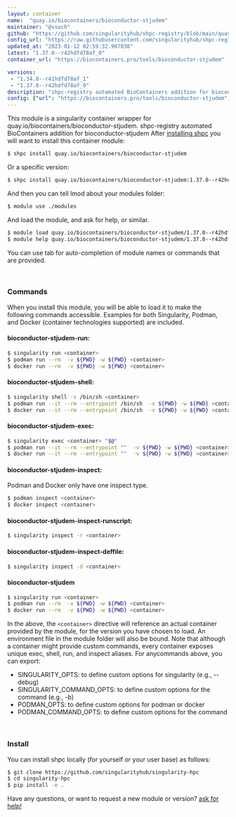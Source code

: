 ```yaml
---
layout: container
name:  "quay.io/biocontainers/bioconductor-stjudem"
maintainer: "@vsoch"
github: "https://github.com/singularityhub/shpc-registry/blob/main/quay.io/biocontainers/bioconductor-stjudem/container.yaml"
config_url: "https://raw.githubusercontent.com/singularityhub/shpc-registry/main/quay.io/biocontainers/bioconductor-stjudem/container.yaml"
updated_at: "2023-01-12 02:59:32.907038"
latest: "1.37.0--r42hdfd78af_0"
container_url: "https://biocontainers.pro/tools/bioconductor-stjudem"

versions:
 - "1.34.0--r41hdfd78af_1"
 - "1.37.0--r42hdfd78af_0"
description: "shpc-registry automated BioContainers addition for bioconductor-stjudem"
config: {"url": "https://biocontainers.pro/tools/bioconductor-stjudem", "maintainer": "@vsoch", "description": "shpc-registry automated BioContainers addition for bioconductor-stjudem", "latest": {"1.37.0--r42hdfd78af_0": "sha256:bb61f813e41199ee26eae76afead0438d94c0b165244079fc13addde27a09a5a"}, "tags": {"1.34.0--r41hdfd78af_1": "sha256:8b5cf4cdc102b992f320f1808289f6250dde3ab3788babf066b3528adb8889d3", "1.37.0--r42hdfd78af_0": "sha256:bb61f813e41199ee26eae76afead0438d94c0b165244079fc13addde27a09a5a"}, "docker": "quay.io/biocontainers/bioconductor-stjudem"}
---
```


This module is a singularity container wrapper for quay.io/biocontainers/bioconductor-stjudem.
shpc-registry automated BioContainers addition for bioconductor-stjudem
After [installing shpc](#install) you will want to install this container module:


```bash
$ shpc install quay.io/biocontainers/bioconductor-stjudem
```

Or a specific version:

```bash
$ shpc install quay.io/biocontainers/bioconductor-stjudem:1.37.0--r42hdfd78af_0
```

And then you can tell lmod about your modules folder:

```bash
$ module use ./modules
```

And load the module, and ask for help, or similar.

```bash
$ module load quay.io/biocontainers/bioconductor-stjudem/1.37.0--r42hdfd78af_0
$ module help quay.io/biocontainers/bioconductor-stjudem/1.37.0--r42hdfd78af_0
```

You can use tab for auto-completion of module names or commands that are provided.

<br>

### Commands

When you install this module, you will be able to load it to make the following commands accessible.
Examples for both Singularity, Podman, and Docker (container technologies supported) are included.

#### bioconductor-stjudem-run:

```bash
$ singularity run <container>
$ podman run --rm  -v ${PWD} -w ${PWD} <container>
$ docker run --rm  -v ${PWD} -w ${PWD} <container>
```

#### bioconductor-stjudem-shell:

```bash
$ singularity shell -s /bin/sh <container>
$ podman run --it --rm --entrypoint /bin/sh  -v ${PWD} -w ${PWD} <container>
$ docker run --it --rm --entrypoint /bin/sh  -v ${PWD} -w ${PWD} <container>
```

#### bioconductor-stjudem-exec:

```bash
$ singularity exec <container> "$@"
$ podman run --it --rm --entrypoint ""  -v ${PWD} -w ${PWD} <container> "$@"
$ docker run --it --rm --entrypoint ""  -v ${PWD} -w ${PWD} <container> "$@"
```

#### bioconductor-stjudem-inspect:

Podman and Docker only have one inspect type.

```bash
$ podman inspect <container>
$ docker inspect <container>
```

#### bioconductor-stjudem-inspect-runscript:

```bash
$ singularity inspect -r <container>
```

#### bioconductor-stjudem-inspect-deffile:

```bash
$ singularity inspect -d <container>
```



#### bioconductor-stjudem

```bash
$ singularity run <container>
$ podman run --rm  -v ${PWD} -w ${PWD} <container>
$ docker run --rm  -v ${PWD} -w ${PWD} <container>
```


In the above, the `<container>` directive will reference an actual container provided
by the module, for the version you have chosen to load. An environment file in the
module folder will also be bound. Note that although a container
might provide custom commands, every container exposes unique exec, shell, run, and
inspect aliases. For anycommands above, you can export:

 - SINGULARITY_OPTS: to define custom options for singularity (e.g., --debug)
 - SINGULARITY_COMMAND_OPTS: to define custom options for the command (e.g., -b)
 - PODMAN_OPTS: to define custom options for podman or docker
 - PODMAN_COMMAND_OPTS: to define custom options for the command

<br>

### Install

You can install shpc locally (for yourself or your user base) as follows:

```bash
$ git clone https://github.com/singularityhub/singularity-hpc
$ cd singularity-hpc
$ pip install -e .
```

Have any questions, or want to request a new module or version? [ask for help!](https://github.com/singularityhub/singularity-hpc/issues)